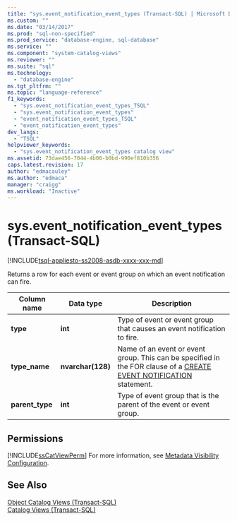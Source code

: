 ```yaml
---
title: "sys.event_notification_event_types (Transact-SQL) | Microsoft Docs"
ms.custom: ""
ms.date: "03/14/2017"
ms.prod: "sql-non-specified"
ms.prod_service: "database-engine, sql-database"
ms.service: ""
ms.component: "system-catalog-views"
ms.reviewer: ""
ms.suite: "sql"
ms.technology: 
  - "database-engine"
ms.tgt_pltfrm: ""
ms.topic: "language-reference"
f1_keywords: 
  - "sys.event_notification_event_types_TSQL"
  - "sys.event_notification_event_types"
  - "event_notification_event_types_TSQL"
  - "event_notification_event_types"
dev_langs: 
  - "TSQL"
helpviewer_keywords: 
  - "sys.event_notification_event_types catalog view"
ms.assetid: 73dae456-7044-4b00-b0bd-990ef810b356
caps.latest.revision: 17
author: "edmacauley"
ms.author: "edmaca"
manager: "craigg"
ms.workload: "Inactive"
---
```

# sys.event_notification_event_types (Transact-SQL)
[!INCLUDE[tsql-appliesto-ss2008-asdb-xxxx-xxx-md](../../includes/tsql-appliesto-ss2008-asdb-xxxx-xxx-md.md)]

  Returns a row for each event or event group on which an event notification can fire.  
  
|Column name|Data type|Description|  
|-----------------|---------------|-----------------|  
|**type**|**int**|Type of event or event group that causes an event notification to fire.|  
|**type_name**|**nvarchar(128)**|Name of an event or event group. This can be specified in the FOR clause of a [CREATE EVENT NOTIFICATION](../../t-sql/statements/create-event-notification-transact-sql.md) statement.|  
|**parent_type**|**int**|Type of event group that is the parent of the event or event group.|  
  
## Permissions  
 [!INCLUDE[ssCatViewPerm](../../includes/sscatviewperm-md.md)] For more information, see [Metadata Visibility Configuration](../../relational-databases/security/metadata-visibility-configuration.md).  
  
## See Also  
 [Object Catalog Views &#40;Transact-SQL&#41;](../../relational-databases/system-catalog-views/object-catalog-views-transact-sql.md)   
 [Catalog Views &#40;Transact-SQL&#41;](../../relational-databases/system-catalog-views/catalog-views-transact-sql.md)  
  
  
